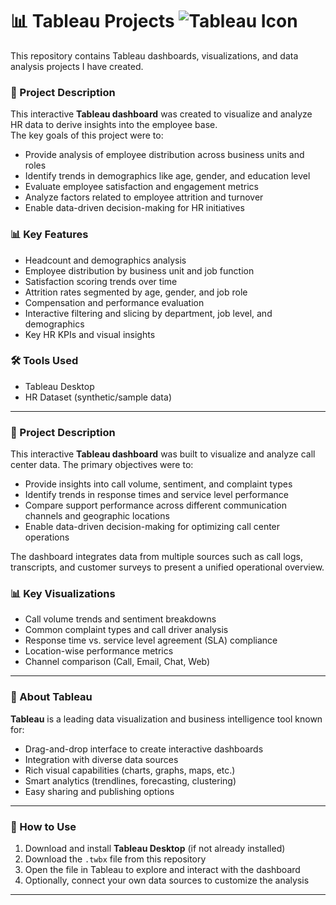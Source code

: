 # 📊 Tableau Projects ![Tableau Icon](https://img.icons8.com/color/48/000000/tableau-software.png)

This repository contains Tableau dashboards, visualizations, and data analysis projects I have created.



### 📌 Project Description

This interactive **Tableau dashboard** was created to visualize and analyze HR data to derive insights into the employee base.  
The key goals of this project were to:

- Provide analysis of employee distribution across business units and roles  
- Identify trends in demographics like age, gender, and education level  
- Evaluate employee satisfaction and engagement metrics  
- Analyze factors related to employee attrition and turnover  
- Enable data-driven decision-making for HR initiatives  

### 📊 Key Features

- Headcount and demographics analysis  
- Employee distribution by business unit and job function  
- Satisfaction scoring trends over time  
- Attrition rates segmented by age, gender, and job role  
- Compensation and performance evaluation  
- Interactive filtering and slicing by department, job level, and demographics  
- Key HR KPIs and visual insights  




### 🛠 Tools Used

- Tableau Desktop  
- HR Dataset (synthetic/sample data)  

---


### 📌 Project Description

This interactive **Tableau dashboard** was built to visualize and analyze call center data. The primary objectives were to:

- Provide insights into call volume, sentiment, and complaint types  
- Identify trends in response times and service level performance  
- Compare support performance across different communication channels and geographic locations  
- Enable data-driven decision-making for optimizing call center operations  

The dashboard integrates data from multiple sources such as call logs, transcripts, and customer surveys to present a unified operational overview.

### 📊 Key Visualizations

- Call volume trends and sentiment breakdowns  
- Common complaint types and call driver analysis  
- Response time vs. service level agreement (SLA) compliance  
- Location-wise performance metrics  
- Channel comparison (Call, Email, Chat, Web)

---



### 📌 About Tableau

**Tableau** is a leading data visualization and business intelligence tool known for:

- Drag-and-drop interface to create interactive dashboards  
- Integration with diverse data sources  
- Rich visual capabilities (charts, graphs, maps, etc.)  
- Smart analytics (trendlines, forecasting, clustering)  
- Easy sharing and publishing options  

---

### 🧭 How to Use

1. Download and install **Tableau Desktop** (if not already installed)  
2. Download the `.twbx` file from this repository  
3. Open the file in Tableau to explore and interact with the dashboard  
4. Optionally, connect your own data sources to customize the analysis  

---




